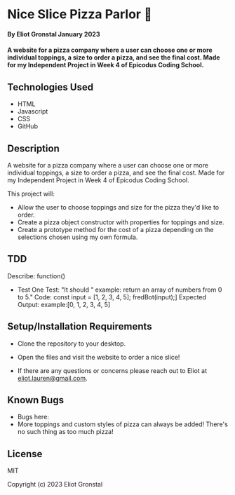# Nice Slice Pizza Parlor 🍕

#### By Eliot Gronstal January 2023

#### A website for a pizza company where a user can choose one or more individual toppings, a size to order a pizza, and see the final cost. Made for my Independent Project in Week 4 of Epicodus Coding School.

## Technologies Used

* HTML
* Javascript
* CSS
* GitHub

## Description

A website for a pizza company where a user can choose one or more individual toppings, a size to order a pizza, and see the final cost. Made for my Independent Project in Week 4 of Epicodus Coding School.

This project will:
* Allow the user to choose toppings and size for the pizza they'd like to order.
* Create a pizza object constructor with properties for toppings and size.
* Create a prototype method for the cost of a pizza depending on the selections chosen using my own formula.

## TDD

Describe: function()

* Test One
Test: "It should ”  example: return an array of numbers from 0 to 5."
Code: 
const input = [1, 2, 3, 4, 5];
fredBot(input);]
Expected Output: example:[0, 1, 2, 3, 4, 5]

## Setup/Installation Requirements

* Clone the repository to your desktop.
* Open the files and visit the website to order a nice slice!

* If there are any questions or concerns please reach out to Eliot at eliot.lauren@gmail.com.

## Known Bugs

* Bugs here:
* More toppings and custom styles of pizza can always be added! There's no such thing as too much pizza!

## License

MIT

Copyright (c) 2023 Eliot Gronstal